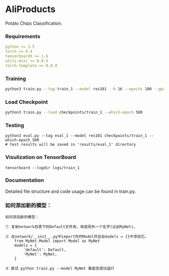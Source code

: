 # AliProducts

Potato Chips Classification.

### Requirements

```yaml
python >= 3.5
torch >= 0.4
tensorboardX >= 1.6
utils-misc >= 0.0.3
torch-template >= 0.0.4
```

### Training

```bash
python3 train.py --tag train_1 --model res101 --b 16 --epochs 100 --gpu 0
```

### Load Checkpoint

```bash
python3 train.py --load checkpoints/train_1 --which-epoch 500
```

### Testing

```shell script
python3 eval.py --tag eval_1 --model res101 checkpoints/train_1 --which-epoch 500 
# test results will be saved in 'results/eval_1' directory
```

### Visulization on TensorBoard

```shell script
tensorboard --logdir logs/train_1
```

### Documentation

Detailed file structure and code usage can be found in train.py.

### 如何添加新的模型：

```
如何添加新的模型：

① 复制network目录下的Default文件夹，改成另外一个名字(比如MyNet)。

② 在network/__init__.py中import你的Model并且在models = {}中添加它。
    from MyNet.Model import Model as MyNet
    models = {
        'default': Default,
        'MyNet': MyNet,
    }

③ 尝试 python train.py --model MyNet 看能否成功运行
```